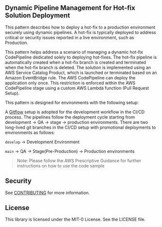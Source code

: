 ## Dynamic Pipeline Management for Hot-fix Solution Deployment

This pattern describes how to deploy a hot-fix to a production environment securely using dynamic pipelines. A hot-fix is typically deployed to address critical or security issues reported in a live environment, such as Production.

This pattern helps address a scenario of managing a dynamic hot-fix CodePipeline dedicated solely to deploying hot-fixes. The  hot-fix pipeline is automatically created when a hot-fix branch is created and terminated when the hot-fix branch is deleted. The solution is implemented using an AWS Service Catalog Product, which is launched or terminated based on an Amazon EventBridge rule. The AWS CodePipeline can deploy the application only once. This restriction is enforced within the AWS CodePipeline stage using a custom AWS Lambda function (Pull Request Setup).

This pattern is designed for environments with the following setup:

A [Gitflow](https://www.atlassian.com/git/tutorials/comparing-workflows/gitflow-workflow) setup is adopted for the development workflow in the CI/CD process. The pipelines follow the deployment cycle starting from development → QA → stage → production environments. There are two long-lived git branches in the CI/CD setup with promotional deployments to environments as follows:


`develop` → Development Environment

`main` → QA → Stage(Pre-Production) → Production environments 

</n>

> Note: Please follow the AWS Prescriptive Guidance for further instructions on how to use the code sample

</n>

## Security

See [CONTRIBUTING](CONTRIBUTING.md#security-issue-notifications) for more information.

## License

This library is licensed under the MIT-0 License. See the LICENSE file.


